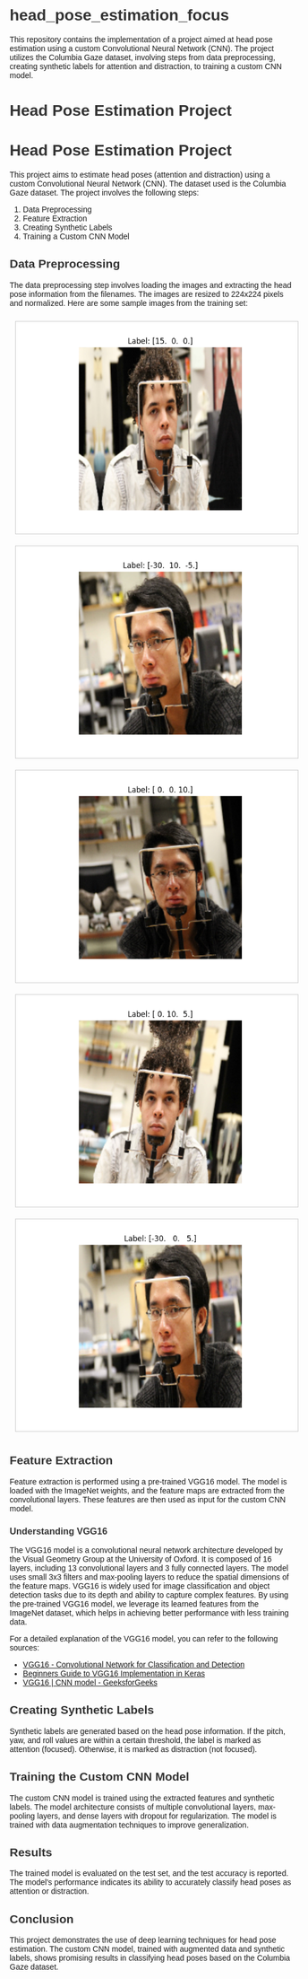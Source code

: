 # head_pose_estimation_focus
This repository contains the implementation of a project aimed at head pose estimation using a custom Convolutional Neural Network (CNN). The project utilizes the Columbia Gaze dataset, involving steps from data preprocessing, creating synthetic labels for attention and distraction, to training a custom CNN model.

<html lang="en">
    <H1>Head Pose Estimation Project</H1>
    <style>
        body { font-family: Arial, sans-serif; margin: 20px; }
        h1, h2, h3 { color: #333; }
        img { max-width: 100%; height: auto; display: block; margin-bottom: 20px; }
        .image-container { display: flex; flex-wrap: wrap; }
        .image-container img { margin: 10px; border: 1px solid #ccc; }
    </style>
    <h1>Head Pose Estimation Project</h1>
    <p>This project aims to estimate head poses (attention and distraction) using a custom Convolutional Neural Network (CNN). The dataset used is the Columbia Gaze dataset. The project involves the following steps:</p>
    <ol>
        <li>Data Preprocessing</li>
        <li>Feature Extraction</li>
        <li>Creating Synthetic Labels</li>
        <li>Training a Custom CNN Model</li>
    </ol>
    <h2>Data Preprocessing</h2>
    <p>The data preprocessing step involves loading the images and extracting the head pose information from the filenames. The images are resized to 224x224 pixels and normalized. Here are some sample images from the training set:</p>
    <div class="image-container">
        <img src="samples/train_sample_0.png" alt="Training Sample 0">
        <img src="samples/train_sample_1.png" alt="Training Sample 1">
        <img src="samples/train_sample_2.png" alt="Training Sample 2">
        <img src="samples/train_sample_3.png" alt="Training Sample 3">
        <img src="samples/train_sample_4.png" alt="Training Sample 4">
    </div>
    <h2>Feature Extraction</h2>
    <p>Feature extraction is performed using a pre-trained VGG16 model. The model is loaded with the ImageNet weights, and the feature maps are extracted from the convolutional layers. These features are then used as input for the custom CNN model.</p>
    <h3>Understanding VGG16</h3>
    <p>The VGG16 model is a convolutional neural network architecture developed by the Visual Geometry Group at the University of Oxford. It is composed of 16 layers, including 13 convolutional layers and 3 fully connected layers. The model uses small 3x3 filters and max-pooling layers to reduce the spatial dimensions of the feature maps. VGG16 is widely used for image classification and object detection tasks due to its depth and ability to capture complex features. By using the pre-trained VGG16 model, we leverage its learned features from the ImageNet dataset, which helps in achieving better performance with less training data.</p>
    <p>For a detailed explanation of the VGG16 model, you can refer to the following sources:</p>
    <ul>
        <li><a href="https://neurohive.io/en/popular-networks/vgg16/" target="_blank">VGG16 - Convolutional Network for Classification and Detection</a></li>
        <li><a href="https://builtin.com/data-science/vgg16-keras" target="_blank">Beginners Guide to VGG16 Implementation in Keras</a></li>
        <li><a href="https://www.geeksforgeeks.org/vgg-16-cnn-model/" target="_blank">VGG16 | CNN model - GeeksforGeeks</a></li>
    </ul>
    <h2>Creating Synthetic Labels</h2>
    <p>Synthetic labels are generated based on the head pose information. If the pitch, yaw, and roll values are within a certain threshold, the label is marked as attention (focused). Otherwise, it is marked as distraction (not focused).</p>
    <h2>Training the Custom CNN Model</h2>
    <p>The custom CNN model is trained using the extracted features and synthetic labels. The model architecture consists of multiple convolutional layers, max-pooling layers, and dense layers with dropout for regularization. The model is trained with data augmentation techniques to improve generalization.</p>
    <h2>Results</h2>
    <p>The trained model is evaluated on the test set, and the test accuracy is reported. The model's performance indicates its ability to accurately classify head poses as attention or distraction.</p>
    <h2>Conclusion</h2>
    <p>This project demonstrates the use of deep learning techniques for head pose estimation. The custom CNN model, trained with augmented data and synthetic labels, shows promising results in classifying head poses based on the Columbia Gaze dataset.</p>

</html>


